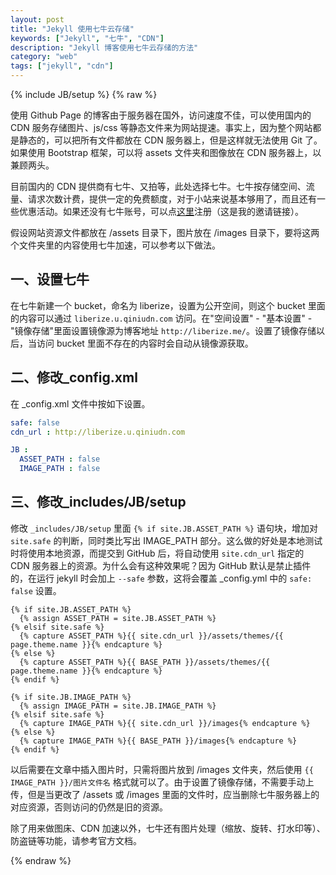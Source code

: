 ```yaml
---
layout: post
title: "Jekyll 使用七牛云存储"
keywords: ["Jekyll", "七牛", "CDN"]
description: "Jekyll 博客使用七牛云存储的方法"
category: "web"
tags: ["jekyll", "cdn"]
---
```

{% include JB/setup %}
{% raw %}

使用 Github Page 的博客由于服务器在国外，访问速度不佳，可以使用国内的 CDN 服务存储图片、js/css 等静态文件来为网站提速。事实上，因为整个网站都是静态的，可以把所有文件都放在 CDN 服务器上，但是这样就无法使用 Git 了。如果使用 Bootstrap 框架，可以将 assets 文件夹和图像放在 CDN 服务器上，以兼顾两头。

目前国内的 CDN 提供商有七牛、又拍等，此处选择七牛。七牛按存储空间、流量、请求次数计费，提供一定的免费额度，对于小站来说基本够用了，而且还有一些优惠活动。如果还没有七牛账号，可以点[这里](http://portal.qiniu.com/signup?code=3lh1xdgm7zxaq)注册（这是我的邀请链接）。

假设网站资源文件都放在 /assets 目录下，图片放在 /images 目录下，要将这两个文件夹里的内容使用七牛加速，可以参考以下做法。

## 一、设置七牛

在七牛新建一个 bucket，命名为 liberize，设置为公开空间，则这个 bucket 里面的内容可以通过 `liberize.u.qiniudn.com` 访问。在"空间设置" - "基本设置" - "镜像存储"里面设置镜像源为博客地址 `http://liberize.me/`。设置了镜像存储以后，当访问 bucket 里面不存在的内容时会自动从镜像源获取。

## 二、修改_config.xml

在 _config.xml 文件中按如下设置。

```yaml
safe: false
cdn_url : http://liberize.u.qiniudn.com

JB :
  ASSET_PATH : false
  IMAGE_PATH : false
```

## 三、修改_includes/JB/setup

修改 `_includes/JB/setup` 里面 `{% if site.JB.ASSET_PATH %}` 语句块，增加对 `site.safe` 的判断，同时类比写出 IMAGE_PATH 部分。这么做的好处是本地测试时将使用本地资源，而提交到 GitHub 后，将自动使用 `site.cdn_url` 指定的 CDN 服务器上的资源。为什么会有这种效果呢？因为 GitHub 默认是禁止插件的，在运行 jekyll 时会加上 `--safe` 参数，这将会覆盖 _config.yml 中的 `safe: false` 设置。

```
{% if site.JB.ASSET_PATH %}
  {% assign ASSET_PATH = site.JB.ASSET_PATH %}
{% elsif site.safe %}
  {% capture ASSET_PATH %}{{ site.cdn_url }}/assets/themes/{{ page.theme.name }}{% endcapture %}
{% else %}
  {% capture ASSET_PATH %}{{ BASE_PATH }}/assets/themes/{{ page.theme.name }}{% endcapture %}
{% endif %}

{% if site.JB.IMAGE_PATH %}
  {% assign IMAGE_PATH = site.JB.IMAGE_PATH %}
{% elsif site.safe %}
  {% capture IMAGE_PATH %}{{ site.cdn_url }}/images{% endcapture %}
{% else %}
  {% capture IMAGE_PATH %}{{ BASE_PATH }}/images{% endcapture %}
{% endif %}
```

以后需要在文章中插入图片时，只需将图片放到 /images 文件夹，然后使用 `{{ IMAGE_PATH }}/图片文件名` 格式就可以了。由于设置了镜像存储，不需要手动上传，但是当更改了 /assets 或 /images 里面的文件时，应当删除七牛服务器上的对应资源，否则访问的仍然是旧的资源。

除了用来做图床、CDN 加速以外，七牛还有图片处理（缩放、旋转、打水印等）、防盗链等功能，请参考官方文档。

{% endraw %}
